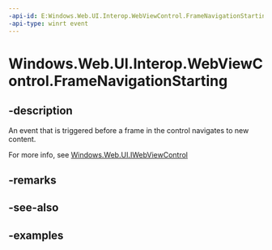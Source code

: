 ```yaml
---
-api-id: E:Windows.Web.UI.Interop.WebViewControl.FrameNavigationStarting
-api-type: winrt event
---
```


<!-- Event syntax.
public event TypedEventHandler FrameNavigationStarting<IWebViewControl, WebViewControlNavigationStartingEventArgs>
-->

# Windows.Web.UI.Interop.WebViewControl.FrameNavigationStarting

## -description
An event that is triggered before a frame in the control navigates to new content.

For more info, see [Windows.Web.UI.IWebViewControl](../windows.web.ui/iwebviewcontrol.md)
## -remarks

## -see-also

## -examples

